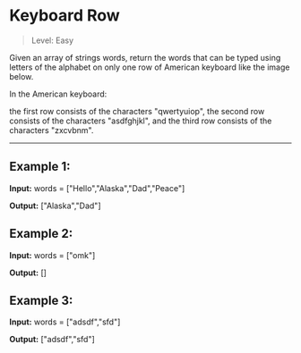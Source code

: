 # Keyboard Row

> Level: Easy

Given an array of strings words, return the words that can be typed using letters of the alphabet on only one row of American keyboard like the image below.

In the American keyboard:

the first row consists of the characters "qwertyuiop",
the second row consists of the characters "asdfghjkl", and
the third row consists of the characters "zxcvbnm".

---

## Example 1:

**Input:** words = ["Hello","Alaska","Dad","Peace"]

**Output:** ["Alaska","Dad"]


## Example 2:

**Input:** words = ["omk"]

**Output:** []


## Example 3:

**Input:** words = ["adsdf","sfd"]

**Output:** ["adsdf","sfd"]
 